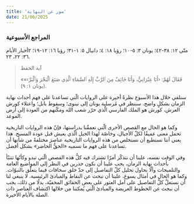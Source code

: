 ```yaml
---
title: 'صور عن النهاية'
date: 21/06/2025
---
```


### المراجع الأسبوعية
متّى ١٢: ٣٨-٤٢؛ يونان ٣: ٥-١٠؛ رؤيا ١٨: ٤؛ دانيال ٥: ١-٣١؛ رؤيا ١٦: ١٢-١٩؛ ٢أخبار الأيام ٣٦: ٢٢، ٢٣.

> <p>آية الحفظ</p>
> «فَقَالَ لَهُمْ: ‹أَنَا عِبْرَانِيٌّ، وَأَنَا خَائِفٌ مِنَ ٱلرَّبِّ إِلَهِ ٱلسَّمَاءِ ٱلَّذِي صَنَعَ ٱلْبَحْرَ وَٱلْبَرَّ›» (يونان ١: ٩).

سنلقي خلال هذا الأسبوع نظرةً أخيرة على الروايات الّتي تساعدنا على فهم أحداث نهاية الزمان بشكلٍ واضح. سننظر في مُرسلية يونان إلى نينوى؛ وسقوط بابل؛ واعتلاء كورش العرش، كورش هو الملك الفارسي الّذي حرّر شعب الله ومكّنهم من العودة إلى أرض الموعد.

وكما هو الحال مع القصص الأخرى الّتي تعمقّنا بدراستها، فإنّ هذه الروايات التاريخية تحمل معنى عميقًا لكلّ الأجيال، وخاصّة لهذا الجيل الّذي يعيش قبل عودة المسيح. هذا يعني أننا نستطيع أن نستخلص من هذه الروايات التاريخية عناصرَ مختلفةً من شأنها أن تساعدنا على فهم ما نسميه «الحقُّ الحاضر» بشكل أفضل.

وفي الوقت نفسه، علينا أن نتذكّر أمرًا تشترك فيه كلُّ هذه القصص الّتي تبدو وكأنّها تتنبّأ بأحداث نهاية الزمان، يجب علينا أن نكون حذرين في النظر إلى المواضيع العامة والتلميحات وألّا نحاول تحليل كلّ التفاصيل إلى حدّ خلق سخافات فيما يتعلّق بالنبوّات. وكما هو الحال في أمثال يسوع، علينا أن نبحث عن النقاط والمبادئ الرئيسية. لا ينبغي لنا أن نستغلَّ كلَّ التفاصيل على أمل العثور على بعض الحقائق المخفيّة، بدلًا من ذلك، يجب أن نبحث عن الخطوط العريضة والمبادئ الّتي يُمكننا من خلالها اكتشاف العناصر ذات الصلة بالأيام الأخيرة.